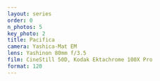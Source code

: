 ```yaml
---
layout: series
order: 0
n_photos: 5
key_photo: 2
title: Pacifica
camera: Yashica-Mat EM
lens: Yashinon 80mm f/3.5
film: CineStill 50D, Kodak Ektachrome 100X Pro
format: 120
---
```

